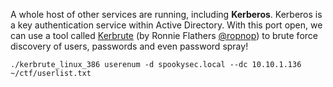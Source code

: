 
A whole host of other services are running, including **Kerberos**. Kerberos is a key authentication service within Active Directory. With this port open, we can use a tool called [Kerbrute](https://github.com/ropnop/kerbrute/releases) (by Ronnie Flathers [@ropnop](https://twitter.com/ropnop)) to brute force discovery of users, passwords and even password spray!


`./kerbrute_linux_386 userenum -d spookysec.local --dc 10.10.1.136 ~/ctf/userlist.txt
`


